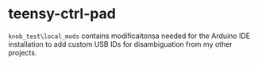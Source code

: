 # teensy-ctrl-pad

`knob_test\local_mods` contains modificaitonsa needed for the Arduino IDE installation to add custom USB IDs for disambiguation from my other projects.
